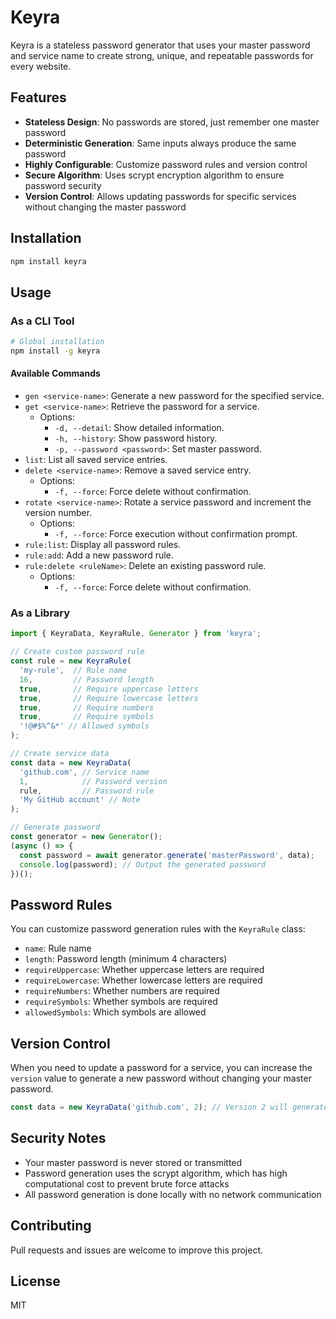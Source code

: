 # Keyra

Keyra is a stateless password generator that uses your master password and service name to create strong, unique, and repeatable passwords for every website.

## Features

- **Stateless Design**: No passwords are stored, just remember one master password
- **Deterministic Generation**: Same inputs always produce the same password
- **Highly Configurable**: Customize password rules and version control
- **Secure Algorithm**: Uses scrypt encryption algorithm to ensure password security
- **Version Control**: Allows updating passwords for specific services without changing the master password

## Installation

```bash
npm install keyra
```

## Usage

### As a CLI Tool

```bash
# Global installation
npm install -g keyra
```

#### Available Commands

- `gen <service-name>`: Generate a new password for the specified service.
- `get <service-name>`: Retrieve the password for a service.
  - Options:
    - `-d, --detail`: Show detailed information.
    - `-h, --history`: Show password history.
    - `-p, --password <password>`: Set master password.
- `list`: List all saved service entries.
- `delete <service-name>`: Remove a saved service entry.
  - Options:
    - `-f, --force`: Force delete without confirmation.
- `rotate <service-name>`: Rotate a service password and increment the version number.
  - Options:
    - `-f, --force`: Force execution without confirmation prompt.
- `rule:list`: Display all password rules.
- `rule:add`: Add a new password rule.
- `rule:delete <ruleName>`: Delete an existing password rule.
  - Options:
    - `-f, --force`: Force delete without confirmation.

### As a Library

```typescript
import { KeyraData, KeyraRule, Generator } from 'keyra';

// Create custom password rule
const rule = new KeyraRule(
  'my-rule',  // Rule name
  16,         // Password length
  true,       // Require uppercase letters
  true,       // Require lowercase letters
  true,       // Require numbers
  true,       // Require symbols
  '!@#$%^&*' // Allowed symbols
);

// Create service data
const data = new KeyraData(
  'github.com', // Service name
  1,            // Password version
  rule,         // Password rule
  'My GitHub account' // Note
);

// Generate password
const generator = new Generator();
(async () => {
  const password = await generator.generate('masterPassword', data);
  console.log(password); // Output the generated password
})();
```

## Password Rules

You can customize password generation rules with the `KeyraRule` class:

- `name`: Rule name
- `length`: Password length (minimum 4 characters)
- `requireUppercase`: Whether uppercase letters are required
- `requireLowercase`: Whether lowercase letters are required
- `requireNumbers`: Whether numbers are required
- `requireSymbols`: Whether symbols are required
- `allowedSymbols`: Which symbols are allowed

## Version Control

When you need to update a password for a service, you can increase the `version` value to generate a new password without changing your master password.

```typescript
const data = new KeyraData('github.com', 2); // Version 2 will generate a different password
```

## Security Notes

- Your master password is never stored or transmitted
- Password generation uses the scrypt algorithm, which has high computational cost to prevent brute force attacks
- All password generation is done locally with no network communication

## Contributing

Pull requests and issues are welcome to improve this project.

## License

MIT
